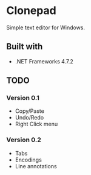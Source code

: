 # Clonepad

Simple text editor for Windows.

## Built with

* .NET Frameworks 4.7.2

## TODO
### Version 0.1
* Copy/Paste
* Undo/Redo
* Right Click menu

### Version 0.2
* Tabs
* Encodings
* Line annotations